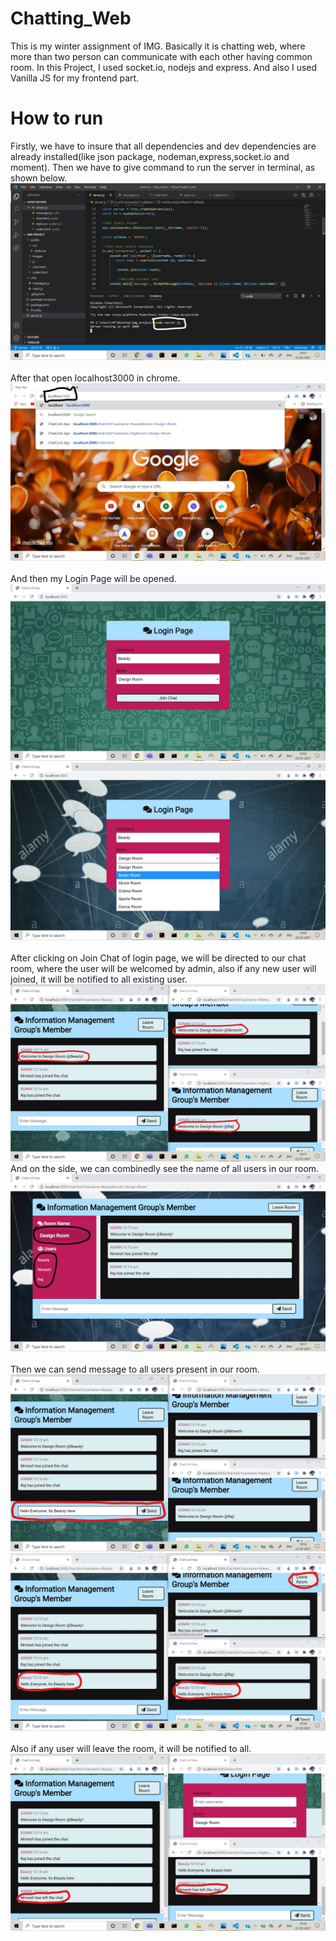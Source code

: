 # Chatting_Web
This is my winter assignment of IMG. Basically it is chatting web, where more than two person can communicate with each other having common room. In this Project,
I used socket.io, nodejs and express. And also I used Vanilla JS for my frontend part.
# How to run
Firstly, we have to insure that all dependencies and dev dependencies are already installed(like json package, nodeman,express,socket.io and moment).
Then we have to give command to run the server in terminal, as shown below.
![Screenshot](https://github.com/Beauty-Raj/Chatting_Web/blob/main/public/images/Screenshot%20(53)_LI.jpg)<br><br>
After that open localhost3000 in chrome.<br>
![Screenshot](https://github.com/Beauty-Raj/Chatting_Web/blob/main/public/images/Screenshot%20(54)_LI.jpg)<br><br>
And then my Login Page will be opened.<br>
![Screeshot](https://github.com/Beauty-Raj/Chatting_Web/blob/main/public/images/Screenshot%20(55).png)<br>
![Screenshot](https://github.com/Beauty-Raj/Chatting_Web/blob/main/public/images/Screenshot%20(56).png)<br><br>
After clicking on Join Chat of login page, we will be directed to our chat room, where the user will be welcomed by admin, also if any new user will joined, it will be notified to all existing user.<br>
![Screenshot](https://github.com/Beauty-Raj/Chatting_Web/blob/main/public/images/Screenshot%20(59)_LI.jpg)<br>
And on the side, we can combinedly see the name of all users in our room.
![Screenshot](https://github.com/Beauty-Raj/Chatting_Web/blob/main/public/images/Screenshot%20(60)_LI.jpg)<br><br>
Then we can send message to all users present in our room.<br>
![Screenshot](https://github.com/Beauty-Raj/Chatting_Web/blob/main/public/images/Screenshot%20(61)_LI.jpg)<br>
![Screenshot](https://github.com/Beauty-Raj/Chatting_Web/blob/main/public/images/Screenshot%20(62)_LI.jpg)<br><br>
Also if any user will leave the room, it will be notified to all.<br>
![Screenshot](https://github.com/Beauty-Raj/Chatting_Web/blob/main/public/images/Screenshot%20(63)_LI.jpg)
